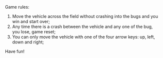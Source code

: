 Game rules:
1. Move the vehicle across the field without crashing into the bugs and you win and start over;
2. Any time there is a crash between the vehicle and any one of the bug, you lose, game reset;
3. You can only move the vehicle with one of the four arrow keys: up, left, down and right;

Have fun!










